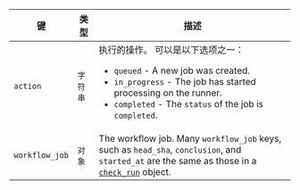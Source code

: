 | 键              | 类型    | 描述                                                                                                                                                          |
| -------------- | ----- | ----------------------------------------------------------------------------------------------------------------------------------------------------------- |
| `action`       | `字符串` | 执行的操作。 可以是以下选项之一： <ul><li> `queued` - A new job was created.</li><li> `in_progress` - The job has started processing on the runner.</li><li> `completed` - The `status` of the job is `completed`.</li></ul>                                                                                                                  |
| `workflow_job` | `对象`  | The workflow job. Many `workflow_job` keys, such as `head_sha`, `conclusion`, and `started_at` are the same as those in a [`check_run`](#check_run) object. |